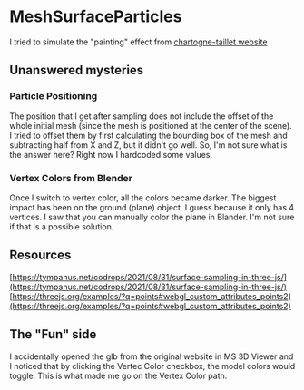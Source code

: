 # MeshSurfaceParticles
I tried to simulate the "painting" effect from [chartogne-taillet website](https://chartogne-taillet.com/en)

## Unanswered mysteries

### Particle Positioning
The position that I get after sampling does not include the offset of the whole initial mesh (since the mesh is positioned at the center of the scene). I tried to offset them by first calculating the bounding box of the mesh and subtracting half from X and Z, but it didn't go well. So, I'm not sure what is the answer here? Right now I hardcoded some values.

### Vertex Colors from Blender
Once I switch to vertex color, all the colors became darker. The biggest impact has been on the ground (plane) object. I guess because it only has 4 vertices. I saw that you can manually color the plane in Blander. I'm not sure if that is a possible solution.

## Resources
[https://tympanus.net/codrops/2021/08/31/surface-sampling-in-three-js/](https://tympanus.net/codrops/2021/08/31/surface-sampling-in-three-js/)
[https://threejs.org/examples/?q=points#webgl_custom_attributes_points2](https://threejs.org/examples/?q=points#webgl_custom_attributes_points2)

## The "Fun" side
I accidentally opened the glb from the original website in MS 3D Viewer and I noticed that by clicking the Vertec Color checkbox, the model colors would toggle. This is what made me go on the Vertex Color path.

